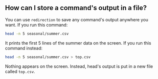## How can I store a command's output in a file?

You can use `redirection` to save any command's output anywhere you want. If you run this command:
```bash
head -n 5 seasonal/summer.csv
```
It prints the first 5 lines of the summer data on the screen. If you run this command instead:

```bash
head -n 5 seasonal/summer.csv > top.csv
```
Nothing appears on the screen. Instead, head's output is put in a new file called `top.csv`. 